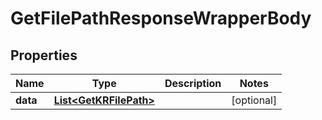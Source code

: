 

# GetFilePathResponseWrapperBody


## Properties

Name | Type | Description | Notes
------------ | ------------- | ------------- | -------------
**data** | [**List&lt;GetKRFilePath&gt;**](GetKRFilePath.md) |  |  [optional]



